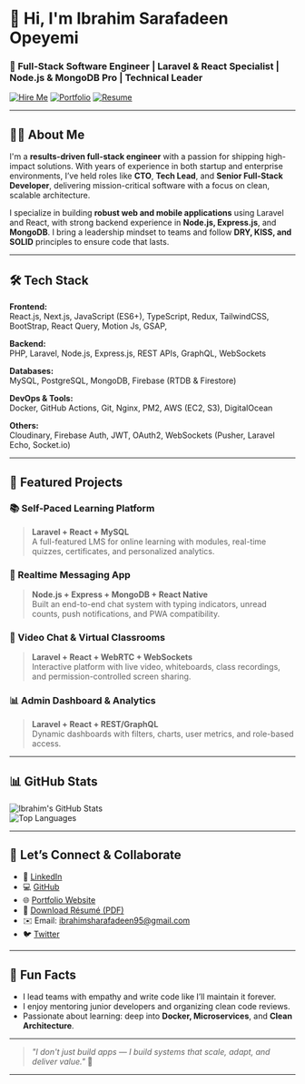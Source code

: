 # 👋 Hi, I'm Ibrahim Sarafadeen Opeyemi

### 🚀 Full-Stack Software Engineer | Laravel & React Specialist | Node.js & MongoDB Pro | Technical Leader

[![Hire Me](https://img.shields.io/badge/Hire%20Me-LinkedIn-blue?style=for-the-badge&logo=linkedin)](http://www.linkedin.com/in/ibrahim-sarafadeen-opeyemi95/)
[![Portfolio](https://img.shields.io/badge/View%20Portfolio-Click%20Here-orange?style=for-the-badge&logo=react)](https://ibrahimyemi.netlify.app/)
[![Resume](https://img.shields.io/badge/Download%20CV-PDF-red?style=for-the-badge&logo=adobeacrobatreader)](https://your-cv-link.com/Ibrahim-Sarafadeen-CV.pdf)

---

## 👨‍💻 About Me

I'm a **results-driven full-stack engineer** with a passion for shipping high-impact solutions. With years of experience in both startup and enterprise environments, I’ve held roles like **CTO**, **Tech Lead**, and **Senior Full-Stack Developer**, delivering mission-critical software with a focus on clean, scalable architecture.

I specialize in building **robust web and mobile applications** using Laravel and React, with strong backend experience in **Node.js, Express.js**, and **MongoDB**. I bring a leadership mindset to teams and follow **DRY, KISS, and SOLID** principles to ensure code that lasts.

---

## 🛠️ Tech Stack

**Frontend:**  
React.js, Next.js, JavaScript (ES6+), TypeScript, Redux, TailwindCSS, BootStrap, React Query, Motion Js, GSAP, 

**Backend:**  
PHP, Laravel, Node.js, Express.js, REST APIs, GraphQL, WebSockets

**Databases:**  
MySQL, PostgreSQL, MongoDB, Firebase (RTDB & Firestore)

**DevOps & Tools:**  
Docker, GitHub Actions, Git, Nginx, PM2, AWS (EC2, S3), DigitalOcean

**Others:**  
Cloudinary, Firebase Auth, JWT, OAuth2, WebSockets (Pusher, Laravel Echo, Socket.io)

---

## 🚀 Featured Projects

### 📚 Self-Paced Learning Platform
> **Laravel + React + MySQL**  
A full-featured LMS for online learning with modules, real-time quizzes, certificates, and personalized analytics.

### 💬 Realtime Messaging App
> **Node.js + Express + MongoDB + React Native**  
Built an end-to-end chat system with typing indicators, unread counts, push notifications, and PWA compatibility.

### 🎥 Video Chat & Virtual Classrooms
> **Laravel + React + WebRTC + WebSockets**  
Interactive platform with live video, whiteboards, class recordings, and permission-controlled screen sharing.

### 📊 Admin Dashboard & Analytics
> **Laravel + React + REST/GraphQL**  
Dynamic dashboards with filters, charts, user metrics, and role-based access.

---

## 📊 GitHub Stats

![Ibrahim's GitHub Stats](https://github-readme-stats.vercel.app/api?username=IbrahimYemi&show_icons=true&theme=tokyonight)  
![Top Languages](https://github-readme-stats.vercel.app/api/top-langs/?username=IbrahimYemi&layout=compact&theme=tokyonight)

---

## 🤝 Let’s Connect & Collaborate

- 💼 [LinkedIn](http://www.linkedin.com/in/ibrahim-sarafadeen-opeyemi95/)
- 💻 [GitHub](https://github.com/IbrahimYemi)
- 🌐 [Portfolio Website](https://ibrahimyemi.netlify.app/)
- 📄 [Download Résumé (PDF)](https://docs.google.com/document/d/1aWr33zXchc5H-CMmFE_8FWNrguRr5IiFcoAlBumr_WE/edit?usp=drivesdk)
- ✉️ Email: ibrahimsharafadeen95@gmail.com
- 🐦 [Twitter](https://twitter.com/sharafa224)

---

## 🧠 Fun Facts

- I lead teams with empathy and write code like I’ll maintain it forever.
- I enjoy mentoring junior developers and organizing clean code reviews.
- Passionate about learning: deep into **Docker, Microservices**, and **Clean Architecture**.

---

> _"I don't just build apps — I build systems that scale, adapt, and deliver value."_ 🚀

---
